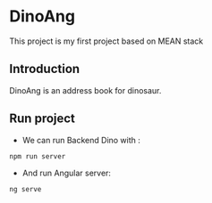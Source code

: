 # DinoAng

This project is my first project based on MEAN stack

## Introduction

DinoAng is an address book for dinosaur.

## Run project

- We can run Backend Dino with :

```bash
npm run server
```

- And run Angular server:

```bash
ng serve
```

